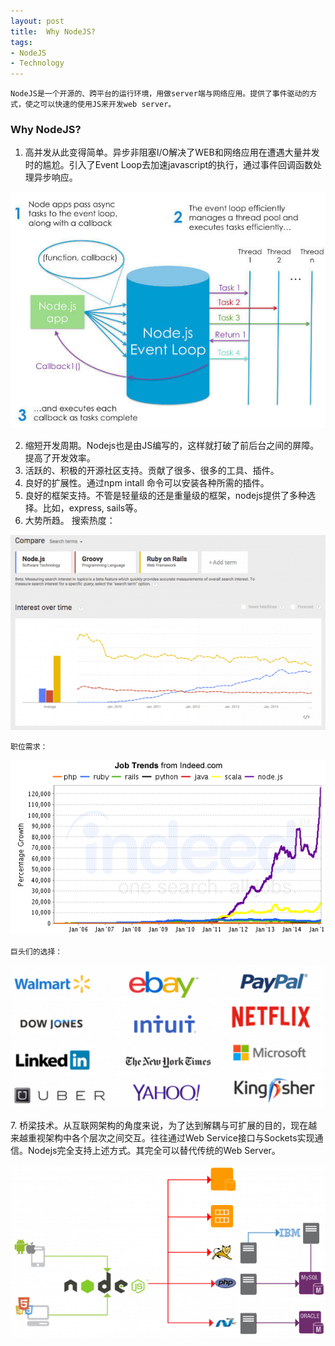 ```yaml
---
layout: post
title:  Why NodeJS?
tags:
- NodeJS
- Technology
---
```


    NodeJS是一个开源的、跨平台的运行环境，用做server端与网络应用。提供了事件驱动的方式，使之可以快速的使用JS来开发web server。

<h3 id="media">Why NodeJS?</h3>

1. 高并发从此变得简单。异步非阻塞I/O解决了WEB和网络应用在遭遇大量并发时的尴尬。引入了Event Loop去加速javascript的执行，通过事件回调函数处理异步响应。
<p><img class="img-responsive" src="/static/img/folder2/nodejs1.jpg" alt="High Concurrency" /></p>

2. 缩短开发周期。Nodejs也是由JS编写的，这样就打破了前后台之间的屏障。提高了开发效率。
3. 活跃的、积极的开源社区支持。贡献了很多、很多的工具、插件。
4. 良好的扩展性。通过npm intall 命令可以安装各种所需的插件。
5. 良好的框架支持。不管是轻量级的还是重量级的框架，nodejs提供了多种选择。比如，express, sails等。
6. 大势所趋。
    搜索热度：
<p><img class="img-responsive" src="/static/img/folder2/nodejs2.jpg" alt="Trends" /></p>

    职位需求：
<p><img class="img-responsive" src="/static/img/folder2/nodejs3.jpg" alt="Needs" /></p>

    巨头们的选择：
<p><img class="img-responsive" src="/static/img/folder2/nodejs4.jpg" alt="Chosen" /></p>
7. 桥梁技术。从互联网架构的角度来说，为了达到解耦与可扩展的目的，现在越来越重视架构中各个层次之间交互。往往通过Web Service接口与Sockets实现通信。Nodejs完全支持上述方式。其完全可以替代传统的Web Server。
<p><img class="img-responsive" src="/static/img/folder2/nodejs5.jpg" alt="Bridge" /></p>